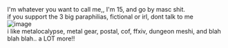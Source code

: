 # 
<br> I'm whatever you want to call me,, I'm 15, and go by masc shit.
<br> if you support the 3 big paraphilias, fictional or irl, dont talk to me
<br> ![image](https://github.com/user-attachments/assets/9e618cbd-56e7-4f79-8a80-900242f36b86)
<br> i like metalocalypse, metal gear, postal, cof, ffxiv, dungeon meshi, and blah blah blah.. a LOT more!!

